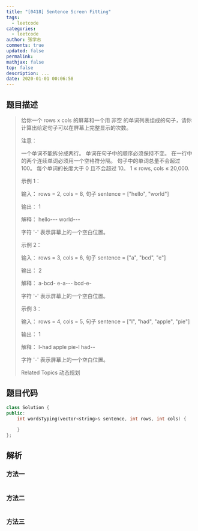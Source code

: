 ```yaml
---
title: "[0418] Sentence Screen Fitting"
tags:
  - leetcode
categories:
  - leetcode
author: 张学志
comments: true
updated: false
permalink:
mathjax: false
top: false
description: ...
date: 2020-01-01 00:06:58
---
```


## 题目描述

> 给你一个 rows x cols 的屏幕和一个用 非空 的单词列表组成的句子，请你计算出给定句子可以在屏幕上完整显示的次数。 
> 
> 注意： 
> 
> 
> 一个单词不能拆分成两行。 
> 单词在句子中的顺序必须保持不变。 
> 在一行中 的两个连续单词必须用一个空格符分隔。 
> 句子中的单词总量不会超过 100。 
> 每个单词的长度大于 0 且不会超过 10。 
> 1 ≤ rows, cols ≤ 20,000. 
> 
> 
> 
> 
> 示例 1： 
> 
> 输入：
> rows = 2, cols = 8, 句子 sentence = ["hello", "world"]
> 
> 输出：
> 1
> 
> 解释：
> hello---
> world---
> 
> 字符 '-' 表示屏幕上的一个空白位置。
> 
> 
> 
> 
> 示例 2： 
> 
> 输入：
> rows = 3, cols = 6, 句子 sentence = ["a", "bcd", "e"]
> 
> 输出：
> 2
> 
> 解释：
> a-bcd- 
> e-a---
> bcd-e-
> 
> 字符 '-' 表示屏幕上的一个空白位置。
> 
> 
> 
> 
> 示例 3： 
> 
> 输入：
> rows = 4, cols = 5, 句子 sentence = ["I", "had", "apple", "pie"]
> 
> 输出：
> 1
> 
> 解释：
> I-had
> apple
> pie-I
> had--
> 
> 字符 '-' 表示屏幕上的一个空白位置。
> 
> 
> 
> Related Topics 动态规划

## 题目代码

```cpp
class Solution {
public:
    int wordsTyping(vector<string>& sentence, int rows, int cols) {
        
    }
};
```

## 解析

### 方法一

```cpp

```

### 方法二

```cpp

```

### 方法三

```cpp

```

